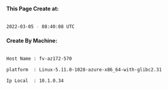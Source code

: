 
   
#### This Page Create at:

```bash

2022-03-05 - 08:40:08 UTC

```

#### Create By Machine:

```bash

Host Name : fv-az172-570

platform  : Linux-5.11.0-1028-azure-x86_64-with-glibc2.31

Ip Local  : 10.1.0.34

```

